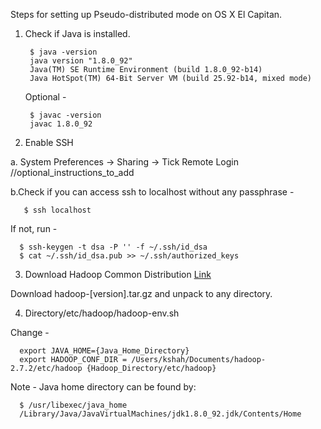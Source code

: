 Steps for setting up Pseudo-distributed mode on OS X El Capitan. 

1. Check if Java is installed. 

        $ java -version
        java version "1.8.0_92"
        Java(TM) SE Runtime Environment (build 1.8.0_92-b14)
        Java HotSpot(TM) 64-Bit Server VM (build 25.92-b14, mixed mode)

    Optional - 

        $ javac -version
        javac 1.8.0_92

2. Enable SSH 

  a. System Preferences -> Sharing -> Tick Remote Login 
  //optional_instructions_to_add

  b.Check if you can access ssh to localhost without any passphrase - 
  
       $ ssh localhost

  If not, run - 

      $ ssh-keygen -t dsa -P '' -f ~/.ssh/id_dsa
      $ cat ~/.ssh/id_dsa.pub >> ~/.ssh/authorized_keys

3. Download Hadoop Common Distribution [Link](http://www.apache.org/dyn/closer.cgi/hadoop/common/) 
  
  Download hadoop-[version].tar.gz and unpack to any directory. 

4. Directory/etc/hadoop/hadoop-env.sh 

  Change - 
  
      export JAVA_HOME={Java_Home_Directory} 
      export HADOOP_CONF_DIR = /Users/kshah/Documents/hadoop-2.7.2/etc/hadoop {Hadoop_Directory/etc/hadoop}
  
  Note - Java home directory can be found by: 
  
      $ /usr/libexec/java_home
      /Library/Java/JavaVirtualMachines/jdk1.8.0_92.jdk/Contents/Home

  
